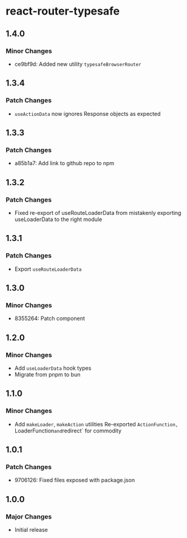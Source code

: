 # react-router-typesafe

## 1.4.0

### Minor Changes

- ce9bf9d: Added new utility `typesafeBrowserRouter`

## 1.3.4

### Patch Changes

- `useActionData` now ignores Response objects as expected

## 1.3.3

### Patch Changes

- a85b1a7: Add link to github repo to npm

## 1.3.2

### Patch Changes

- Fixed re-export of useRouteLoaderData from mistakenly exporting useLoaderData to the right module

## 1.3.1

### Patch Changes

- Export `useRouteLoaderData`

## 1.3.0

### Minor Changes

- 8355264: Patch <Await> component

## 1.2.0

### Minor Changes

- Add `useLoaderData` hook types
- Migrate from pnpm to bun

## 1.1.0

### Minor Changes

- Add `makeLoader`, `makeAction` utilities
  Re-exported `ActionFunction, `LoaderFunction`and`redirect` for commodity

## 1.0.1

### Patch Changes

- 9706126: Fixed files exposed with package.json

## 1.0.0

### Major Changes

- Initial release
